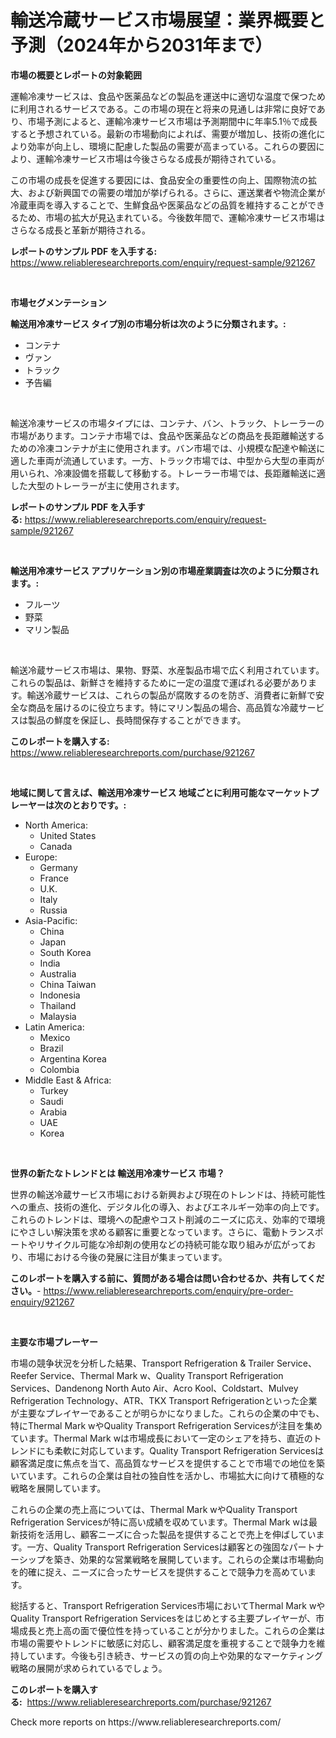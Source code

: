 <p><h1>輸送冷蔵サービス市場展望：業界概要と予測（2024年から2031年まで）</h1></p><p><strong>市場の概要とレポートの対象範囲</strong></p>
<p><p>運輸冷凍サービスは、食品や医薬品などの製品を運送中に適切な温度で保つために利用されるサービスである。この市場の現在と将来の見通しは非常に良好であり、市場予測によると、運輸冷凍サービス市場は予測期間中に年率5.1％で成長すると予想されている。最新の市場動向によれば、需要が増加し、技術の進化により効率が向上し、環境に配慮した製品の需要が高まっている。これらの要因により、運輸冷凍サービス市場は今後さらなる成長が期待されている。</p><p>この市場の成長を促進する要因には、食品安全の重要性の向上、国際物流の拡大、および新興国での需要の増加が挙げられる。さらに、運送業者や物流企業が冷蔵車両を導入することで、生鮮食品や医薬品などの品質を維持することができるため、市場の拡大が見込まれている。今後数年間で、運輸冷凍サービス市場はさらなる成長と革新が期待される。</p></p>
<p><strong>レポートのサンプル PDF を入手する:</strong> <a href="https://www.reliableresearchreports.com/enquiry/request-sample/921267">https://www.reliableresearchreports.com/enquiry/request-sample/921267</a></p>
<p>&nbsp;</p>
<p><strong>市場セグメンテーション</strong></p>
<p><strong>輸送用冷凍サービス タイプ別の市場分析は次のように分類されます。:</strong></p>
<p><ul><li>コンテナ</li><li>ヴァン</li><li>トラック</li><li>予告編</li></ul></p>
<p>&nbsp;</p>
<p><p>輸送冷凍サービスの市場タイプには、コンテナ、バン、トラック、トレーラーの市場があります。コンテナ市場では、食品や医薬品などの商品を長距離輸送するための冷凍コンテナが主に使用されます。バン市場では、小規模な配達や輸送に適した車両が流通しています。一方、トラック市場では、中型から大型の車両が用いられ、冷凍設備を搭載して移動する。トレーラー市場では、長距離輸送に適した大型のトレーラーが主に使用されます。</p></p>
<p><strong>レポートのサンプル PDF を入手する:</strong>&nbsp;<a href="https://www.reliableresearchreports.com/enquiry/request-sample/921267">https://www.reliableresearchreports.com/enquiry/request-sample/921267</a></p>
<p>&nbsp;</p>
<p><strong> 輸送用冷凍サービス アプリケーション別の市場産業調査は次のように分類されます。:</strong></p>
<p><ul><li>フルーツ</li><li>野菜</li><li>マリン製品</li></ul></p>
<p>&nbsp;</p>
<p><p>輸送冷蔵サービス市場は、果物、野菜、水産製品市場で広く利用されています。これらの製品は、新鮮さを維持するために一定の温度で運ばれる必要があります。輸送冷蔵サービスは、これらの製品が腐敗するのを防ぎ、消費者に新鮮で安全な商品を届けるのに役立ちます。特にマリン製品の場合、高品質な冷蔵サービスは製品の鮮度を保証し、長時間保存することができます。</p></p>
<p><strong>このレポートを購入する:</strong>&nbsp; <a href="https://www.reliableresearchreports.com/purchase/921267">https://www.reliableresearchreports.com/purchase/921267</a></p>
<p>&nbsp;</p>
<p><strong>地域に関して言えば、輸送用冷凍サービス 地域ごとに利用可能なマーケットプレーヤーは次のとおりです。:</strong></p>
<p><ul>
    <li>
        North America:
        <ul>
            <li>United States</li>
            <li>Canada</li>
        </ul>
    </li>
    <li>
        Europe:
        <ul>
            <li>Germany</li>
            <li>France</li>
            <li>U.K.</li>
            <li>Italy</li>
            <li>Russia</li>
        </ul>
    </li>
    <li>
        Asia-Pacific:
        <ul>
            <li>China</li>
            <li>Japan</li>
            <li>South Korea</li>
            <li>India</li>
            <li>Australia</li>
            <li>China Taiwan</li>
            <li>Indonesia</li>
            <li>Thailand</li>
            <li>Malaysia</li>
        </ul>
    </li>
    <li>
        Latin America:
        <ul>
            <li>Mexico</li>
            <li>Brazil</li>
            <li>Argentina Korea</li>
            <li>Colombia</li>
        </ul>
    </li>
    <li>
        Middle East & Africa:
        <ul>
            <li>Turkey</li>
            <li>Saudi</li>
            <li>Arabia</li>
            <li>UAE</li>
            <li>Korea</li>
        </ul>
    </li>
    </ul></p>
<p>&nbsp;</p>
<p><strong>世界の新たなトレンドとは 輸送用冷凍サービス 市場？</strong></p>
<p><p>世界の輸送冷蔵サービス市場における新興および現在のトレンドは、持続可能性への重点、技術の進化、デジタル化の導入、およびエネルギー効率の向上です。これらのトレンドは、環境への配慮やコスト削減のニーズに応え、効率的で環境にやさしい解決策を求める顧客に重要となっています。さらに、電動トランスポートやリサイクル可能な冷却剤の使用などの持続可能な取り組みが広がっており、市場における今後の発展に注目が集まっています。</p></p>
<p><strong>このレポートを購入する前に、質問がある場合は問い合わせるか、共有してください。</strong>- <a href="https://www.reliableresearchreports.com/enquiry/pre-order-enquiry/921267">https://www.reliableresearchreports.com/enquiry/pre-order-enquiry/921267</a></p>
<p>&nbsp;</p>
<p><strong>主要な市場プレーヤー</strong></p>
<p><p>市場の競争状況を分析した結果、Transport Refrigeration & Trailer Service、Reefer Service、Thermal Mark w、Quality Transport Refrigeration Services、Dandenong North Auto Air、Acro Kool、Coldstart、Mulvey Refrigeration Technology、ATR、TKX Transport Refrigerationといった企業が主要なプレイヤーであることが明らかになりました。これらの企業の中でも、特にThermal Mark wやQuality Transport Refrigeration Servicesが注目を集めています。Thermal Mark wは市場成長において一定のシェアを持ち、直近のトレンドにも柔軟に対応しています。Quality Transport Refrigeration Servicesは顧客満足度に焦点を当て、高品質なサービスを提供することで市場での地位を築いています。これらの企業は自社の独自性を活かし、市場拡大に向けて積極的な戦略を展開しています。</p><p>これらの企業の売上高については、Thermal Mark wやQuality Transport Refrigeration Servicesが特に高い成績を収めています。Thermal Mark wは最新技術を活用し、顧客ニーズに合った製品を提供することで売上を伸ばしています。一方、Quality Transport Refrigeration Servicesは顧客との強固なパートナーシップを築き、効果的な営業戦略を展開しています。これらの企業は市場動向を的確に捉え、ニーズに合ったサービスを提供することで競争力を高めています。</p><p>総括すると、Transport Refrigeration Services市場においてThermal Mark wやQuality Transport Refrigeration Servicesをはじめとする主要プレイヤーが、市場成長と売上高の面で優位性を持っていることが分かりました。これらの企業は市場の需要やトレンドに敏感に対応し、顧客満足度を重視することで競争力を維持しています。今後も引き続き、サービスの質の向上や効果的なマーケティング戦略の展開が求められているでしょう。</p></p>
<p><strong>このレポートを購入する:</strong>&nbsp;&nbsp;<a href="https://www.reliableresearchreports.com/purchase/921267">https://www.reliableresearchreports.com/purchase/921267</a></p>
<p>Check more reports on https://www.reliableresearchreports.com/</p>